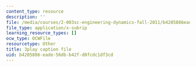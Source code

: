 ```yaml
---
content_type: resource
description: ''
file: /media/courses/2-003sc-engineering-dynamics-fall-2011/b4205886eade56dbb42fd0fcdc1df3cd_tm51lwadMOc.vtt
file_type: application/x-subrip
learning_resource_types: []
ocw_type: OCWFile
resourcetype: Other
title: 3play caption file
uid: b4205886-eade-56db-b42f-d0fcdc1df3cd
---
```

